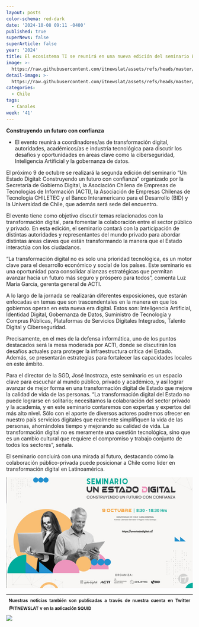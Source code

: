```yaml
---
layout: posts
color-schema: red-dark
date: '2024-10-08 09:11 -0400'
published: true
superNews: false
superArticle: false
year: '2024'
title: El ecosistema TI se reunirá en una nueva edición del seminario Estado Digital
image: >-
  https://raw.githubusercontent.com/itnewslat/assets/refs/heads/master/img/540x320/Seminario-digital-p.jpg
detail-image: >-
  https://raw.githubusercontent.com/itnewslat/assets/refs/heads/master/img/1024x680/Seminario-digital-g.jpg
categories:
  - Chile
tags:
  - Canales
week: '41'
---
```

**Construyendo un futuro con confianza**

- El evento reunirá a coordinadores/as de transformación digital, autoridades, académicos/as e industria tecnológica para discutir los desafíos y oportunidades en áreas clave como la ciberseguridad, Inteligencia Artificial y la gobernanza de datos.

El próximo 9 de octubre se realizará la segunda edición del seminario “Un Estado Digital: Construyendo un futuro con confianza” organizado por la Secretaría de Gobierno Digital, la Asociación Chilena de Empresas de Tecnologías de Información (ACTI), la Asociación de Empresas Chilenas de Tecnología CHILETEC y el Banco Interamericano para el Desarrollo (BID) y la Universidad de Chile, que además será sede del encuentro.

El evento tiene como objetivo discutir temas relacionados con la transformación digital, para fomentar la colaboración entre el sector público y privado. En esta edición, el seminario contará con la participación de distintas autoridades y representantes del mundo privado para abordar distintas áreas claves que están transformando la manera que el Estado interactúa con los ciudadanos.

“La transformación digital no es solo una prioridad tecnológica, es un motor clave para el desarrollo económico y social de los países. Este seminario es una oportunidad para consolidar alianzas estratégicas que permitan avanzar hacia un futuro más seguro y próspero para todos”, comenta Luz María García, gerenta general de ACTI.

A lo largo de la jornada se realizarán diferentes exposiciones, que estarán enfocadas en temas que son trascendentales en la manera en que los gobiernos operan en esta nueva era digital. Estos son: Inteligencia Artificial, Identidad Digital, Gobernanza de Datos, Suministro de Tecnología y Compras Públicas, Plataformas de Servicios Digitales Integrados, Talento Digital y Ciberseguridad.

Precisamente, en el mes de la defensa informática, uno de los puntos destacados será la mesa moderada por ACTI, donde se discutirán los desafíos actuales para proteger la infraestructura crítica del Estado. Además, se presentarán estrategias para fortalecer las capacidades locales en este ámbito.

Para el director de la SGD, José Inostroza, este seminario es un espacio clave para escuchar al mundo público, privado y académico, y así lograr avanzar de mejor forma en una transformación digital de Estado que mejore la calidad de vida de las personas. “La transformación digital del Estado no puede lograrse en solitario; necesitamos la colaboración del sector privado y la academia, y en este seminario contaremos con expertas y expertos del más alto nivel. Sólo con el aporte de diversos actores podremos ofrecer en nuestro país servicios digitales que realmente simplifiquen la vida de las personas, ahorrándoles tiempo y mejorando su calidad de vida. La transformación digital no es meramente una cuestión tecnológica, sino que es un cambio cultural que requiere el compromiso y trabajo conjunto de todos los sectores”, señala.

El seminario concluirá con una mirada al futuro, destacando cómo la colaboración público-privada puede posicionar a Chile como líder en transformación digital en Latinoamérica.

![](https://raw.githubusercontent.com/itnewslat/assets/refs/heads/master/img/540x320/Seminario-digital-p.jpg)

<table style="height: 42px;" width="569">
<tbody>
<tr>
<td style="text-align: justify;"><sub><strong>Nuestras noticias también son publicadas a través de nuestra cuenta en Twitter <a href="https://twitter.com/itnewslat?lang=es">@ITNEWSLAT</a> y en la aplicación <a href="https://squidapp.co/en/">SQUID</a></strong></sub></td>
</tr>
</tbody>
</table>

<img src="https://tracker.metricool.com/c3po.jpg?hash=56f88a41e39ab42c063cc51676587a04"/>